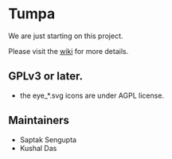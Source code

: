 # Tumpa

We are just starting on this project.

Please visit the [wiki](https://github.com/kushaldas/tumpa/wiki) for more details.


## GPLv3 or later.

- the eye_*.svg icons are under AGPL license.

## Maintainers

- Saptak Sengupta
- Kushal Das
